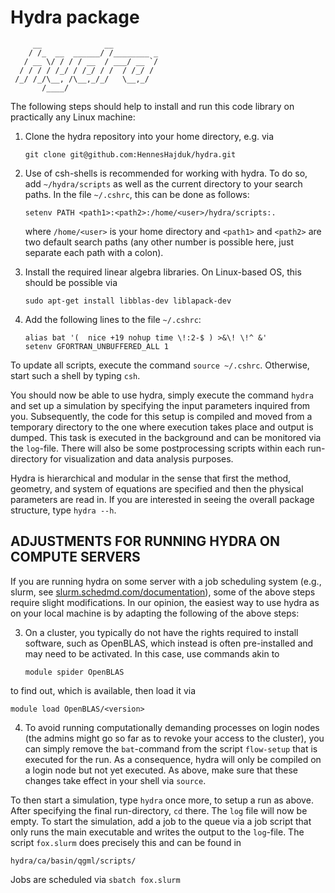 # Hydra package

```
     __              __          
    / /_  __  ______/ /________ _
   / __ \/ / / / __  / ___/ __ `/
  / / / / /_/ / /_/ / /  / /_/ / 
 /_/ /_/\__, /\__,_/_/   \__,_/  
       /____/
```

The following steps should help to install and run this code library on practically any Linux machine:

1) Clone the hydra repository into your home directory, e.g. via

   ```git clone git@github.com:HennesHajduk/hydra.git```

2) Use of csh-shells is recommended for working with hydra. To do so, add ```~/hydra/scripts``` as well as the current directory to your search paths. In the file ```~/.cshrc```, this can be done as follows:

   ```setenv PATH <path1>:<path2>:/home/<user>/hydra/scripts:.```

   where ```/home/<user>``` is your home directory and ```<path1>``` and ```<path2>``` are two default search paths (any other number is possible here, just separate each path with a colon).

3) Install the required linear algebra libraries. On Linux-based OS, this should be possible via

   ```sudo apt-get install libblas-dev liblapack-dev```

4) Add the following lines to the file ```~/.cshrc```:

   ```
   alias bat '(  nice +19 nohup time \!:2-$ ) >&\! \!^ &'   
   setenv GFORTRAN_UNBUFFERED_ALL 1
   ```

To update all scripts, execute the command ```source ~/.cshrc```. Otherwise, start such a shell by typing ```csh```.

You should now be able to use hydra, simply execute the command ```hydra``` and set up a simulation by specifying the input parameters inquired from you.
Subsequently, the code for this setup is compiled and moved from a temporary directory to the one where execution takes place and output is dumped.
This task is executed in the background and can be monitored via the ```log```-file.
There will also be some postprocessing scripts within each run-directory for visualization and data analysis purposes.

Hydra is hierarchical and modular in the sense that first the method, geometry, and system of equations are specified and then the physical parameters are read in. If you are interested in seeing the overall package structure, type ```hydra --h```.


## ADJUSTMENTS FOR RUNNING HYDRA ON COMPUTE SERVERS

If you are running hydra on some server with a job scheduling system (e.g., slurm, see [slurm.schedmd.com/documentation](https://slurm.schedmd.com/documentation.html)), some of the above steps require slight modifications. In our opinion, the easiest way to use hydra as on your local machine is by adapting the following of the above steps:

3) On a cluster, you typically do not have the rights required to install software, such as OpenBLAS, which instead is often pre-installed and may need to be activated. In this case, use commands akin to

   ```module spider OpenBLAS```

to find out, which <version> is available, then load it via

   ```module load OpenBLAS/<version>```

4) To avoid running computationally demanding processes on login nodes (the admins might go so far as to revoke your access to the cluster), you can simply remove the ```bat```-command from the script ```flow-setup``` that is executed for the run. As a consequence, hydra will only be compiled on a login node but not yet executed. As above, make sure that these changes take effect in your shell via ```source```.

To then start a simulation, type ```hydra``` once more, to setup a run as above. After specifying the final run-directory, ```cd``` there. The ```log``` file will now be empty. To start the simulation, add a job to the queue via a job script that only runs the main executable and writes the output to the ```log```-file. The script ```fox.slurm``` does precisely this and can be found in

```hydra/ca/basin/qgml/scripts/```

Jobs are scheduled via ```sbatch fox.slurm```
